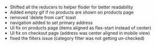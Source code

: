 - Shifted all the reducers to helper floder for better readability
- Added empty gif if no products are shown on products page
- removed 'delete from cart' toast
- navigation added to set primary address
- UI fix on products page (items aligned as flex-start instead of center)
- UI fix on checkout page (address was center aligned in mobile view)
- fixed the filters issue (category filter was not getting un-checked)